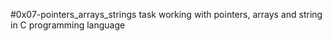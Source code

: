 #0x07-pointers_arrays_strings task
working with pointers, arrays and string in C programming language
